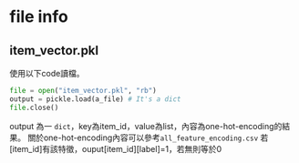 # file info
## item_vector.pkl

使用以下code讀檔。
````python
file = open("item_vector.pkl", "rb")
output = pickle.load(a_file) # It's a dict
file.close()
````
output 為一 `dict`，key為item_id，value為list，內容為one-hot-encoding的結果。
關於one-hot-encoding內容可以參考`all_feature_encoding.csv`
若[item_id]有該特徵，ouput[item_id][label]=1，若無則等於0
